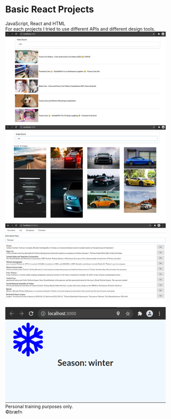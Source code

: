 # Basic React Projects
JavaScript, React and HTML <br />
For each projects I tried to use different APIs and different design tools. <br />
![VidSec](https://github.com/brtkrclr/BasicReactProjects/blob/master/VideoSearch/VideoSearch.png?raw=true)
![PicSearcy](https://github.com/brtkrclr/BasicReactProjects/blob/master/PicSearch/pic.png?raw=true)
![Roogle](https://github.com/brtkrclr/BasicReactProjects/blob/master/Roogle/Roogle.png?raw=true)
![Seas](https://github.com/brtkrclr/BasicReactProjects/blob/master/Seasons/Seasons.png?raw=true)<br />
Personal training purposes only.<br />
©bræfn
